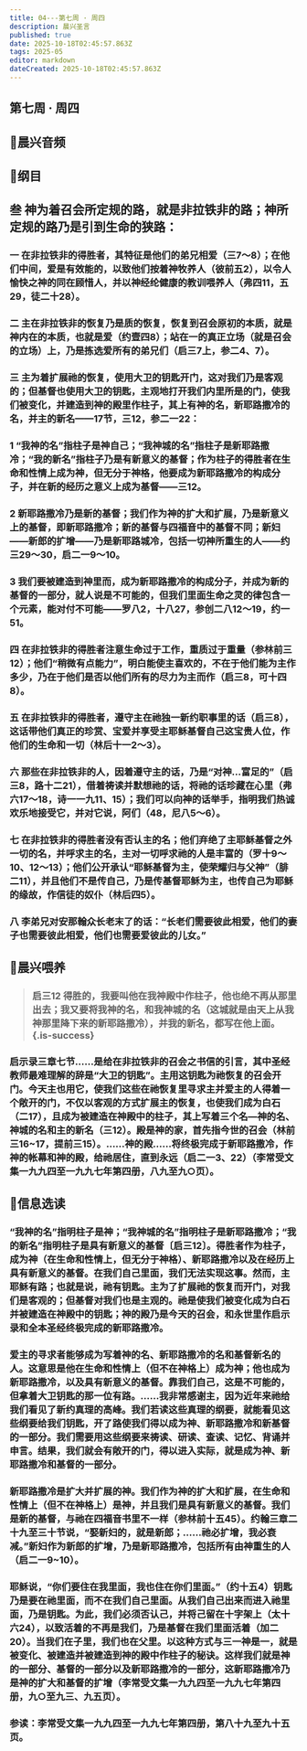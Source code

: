 ```yaml
---
title: 04---第七周 · 周四
description: 晨兴圣言
published: true
date: 2025-10-18T02:45:57.863Z
tags: 2025-05
editor: markdown
dateCreated: 2025-10-18T02:45:57.863Z
---
```


## 第七周 · 周四
## 🎵晨兴音频

## 📖纲目

## 叁    神为着召会所定规的路，就是非拉铁非的路；神所定规的路乃是引到生命的狭路：

### 一    在非拉铁非的得胜者，其特征是他们的弟兄相爱（三7～8）；在他们中间，爱是有效能的，以致他们按着神牧养人（彼前五2），以令人愉快之神的同在顾惜人，并以神经纶健康的教训喂养人（弗四11，五29，徒二十28）。

### 二    主在非拉铁非的恢复乃是质的恢复，恢复到召会原初的本质，就是神内在的本质，也就是爱（约壹四8）；站在一的真正立场（就是召会的立场）上，乃是拣选爱所有的弟兄们（启三7上，参二4、7）。

### 三    主为着扩展祂的恢复，使用大卫的钥匙开门，这对我们乃是客观的；但基督也使用大卫的钥匙，主观地打开我们内里所是的门，使我们被变化，并建造到神的殿里作柱子，其上有神的名，新耶路撒冷的名，并主的新名——17节，三12，参二一22：

### 1    “我神的名”指柱子是神自己；“我神城的名”指柱子是新耶路撒冷；“我的新名”指柱子乃是有新意义的基督；作为柱子的得胜者在生命和性情上成为神，但无分于神格，他要成为新耶路撒冷的构成分子，并在新的经历之意义上成为基督——三12。

### 2    新耶路撒冷乃是新的基督；我们作为神的扩大和扩展，乃是新意义上的基督，即新耶路撒冷；新的基督与四福音中的基督不同；新妇——新郎的扩增——乃是新耶路城冷，包括一切神所重生的人——约三29～30，启二一9～10。

### 3    我们要被建造到神里而，成为新耶路撒冷的构成分子，并成为新的基督的一部分，就人说是不可能的，但我们里面生命之灵的律包含一个元素，能对付不可能——罗八2，十八27，参创二八12～19，约一51。

### 四    在非拉铁非的得胜者注意生命过于工作，重质过于重量（参林前三12）；他们“稍微有点能力”，明白能使主喜欢的，不在于他们能为主作多少，乃在于他们是否以他们所有的尽力为主而作（启三8，可十四8）。

### 五    在非拉铁非的得胜者，遵守主在祂独一新约职事里的话（启三8），这话带他们真正的珍赏、宝爱并享受主耶稣基督自己这宝贵人位，作他们的生命和一切（林后十一2～3）。

### 六    那些在非拉铁非的人，因着遵守主的话，乃是“对神…富足的”（启三8，路十二21），借着祷读并默想祂的话，将祂的话珍藏在心里（弗六17～18，诗一一九11、15）；我们可以向神的话举手，指明我们热诚欢乐地接受它，并对它说，阿们（48，尼八5～6）。

### 七    在非拉铁非的得胜者没有否认主的名；他们弃绝了主耶稣基督之外一切的名，并呼求主的名，主对一切呼求祂的人是丰富的（罗十9～10、12～13）；他们公开承认“耶稣基督为主，使荣耀归与父神”（腓二11），并且他们不是传自己，乃是传基督耶稣为主，也传自己为耶稣的缘故，作信徒的奴仆（林后四5）。

### 八    李弟兄对安那翰众长老末了的话：“长老们需要彼此相爱，他们的妻子也需要彼此相爱，他们也需要爱彼此的儿女。”

## 📖晨兴喂养

>### 启三12    得胜的，我要叫他在我神殿中作柱子，他也绝不再从那里出去；我又要将我神的名，和我神城的名（这城就是由天上从我神那里降下来的新耶路撒冷），并我的新名，都写在他上面。{.is-success}

### 启示录三章七节……是给在非拉铁非的召会之书信的引言，其中圣经教师最难理解的辞是“大卫的钥匙”。主用这钥匙为祂恢复的召会开门。今天主也用它，使我们这些在祂恢复里寻求主并爱主的人得着一个敞开的门，不仅以客观的方式扩展主的恢复，也使我们成为白石（二17），且成为被建造在神殿中的柱子，其上写着三个名—神的名、神城的名和主的新名（三12）。殿是神的家，首先指今世的召会（林前三16~17，提前三15）。……神的殿……将终极完成于新耶路撒冷，作神的帐幕和神的殿，给祂居住，直到永远（启二一3、22）（李常受文集一九九四至一九九七年第四册，八九至九○页）。

## 📖信息选读

### “我神的名”指明柱子是神；“我神城的名”指明柱子是新耶路撒冷；“我的新名”指明柱子是具有新意义的基督〔启三12〕。得胜者作为柱子，成为神（在生命和性情上，但无分于神格）、新耶路撒冷以及在经历上具有新意义的基督。在我们自己里面，我们无法实现这事。然而，主耶稣有路；也就是说，祂有钥匙。主为了扩展祂的恢复而开门，对我们是客观的；但基督对我们也是主观的。祂是使我们被变化成为白石并被建造在神殿中的钥匙；神的殿乃是今天的召会，和永世里作启示录和全本圣经终极完成的新耶路撒冷。

### 爱主的寻求者能够成为写着神的名、新耶路撒冷的名和基督新名的人。这意思是他在生命和性情上（但不在神格上）成为神；他也成为新耶路撒冷，以及具有新意义的基督。靠我们自己，这是不可能的，但拿着大卫钥匙的那一位有路。……我非常感谢主，因为近年来祂给我们看见了新约真理的高峰。我们若读这些真理的纲要，就能看见这些纲要给我们钥匙，开了路使我们得以成为神、新耶路撒冷和新基督的一部分。我们需要用这些纲要来祷读、研读、查读、记忆、背诵并申言。结果，我们就会有敞开的门，得以进入实际，就是成为神、新耶路撒冷和基督的一部分。

### 新耶路撒冷是扩大并扩展的神。我们作为神的扩大和扩展，在生命和性情上（但不在神格上）是神，并且我们是具有新意义的基督。我们是新的基督，与祂在四福音书里不一样（参林前十五45）。约翰三章二十九至三十节说，“娶新妇的，就是新郎；……祂必扩增，我必衰减。”新妇作为新郎的扩增，乃是新耶路撒冷，包括所有由神重生的人（启二一9~10）。

### 耶稣说，“你们要住在我里面，我也住在你们里面。”（约十五4）钥匙乃是要在祂里面，而不在我们自己里面。从我们自己出来而进入祂里面，乃是钥匙。为此，我们必须否认己，并将己留在十字架上（太十六24），以致活着的不再是我们，乃是基督在我们里面活着（加二20）。当我们在子里，我们也在父里。以这种方式与三一神是一，就是被变化、被建造并被建造到神的殿中作柱子的秘诀。这样我们就是神的一部分、基督的一部分以及新耶路撒冷的一部分，这新耶路撒冷乃是神的扩大和基督的扩增（李常受文集一九九四至一九九七年第四册，九○至九三、九五页）。

### 参读：李常受文集一九九四至一九九七年第四册，第八十九至九十五页。
<!-- Google tag (gtag.js) -->
<script async src="https://www.googletagmanager.com/gtag/js?id=G-1P8709Z16T"></script>
<script>
  window.dataLayer = window.dataLayer || [];
  function gtag(){dataLayer.push(arguments);}
  gtag('js', new Date());

  gtag('config', 'G-1P8709Z16T');
</script>